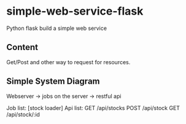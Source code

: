 # simple-web-service-flask
Python flask build a simple web service

## Content
Get/Post and other way to request for resources.

## Simple System Diagram
Webserver -> jobs on the server -> restful api

Job list: [stock loader]
Api list: GET /api/stocks
          POST /api/stock
          GET /api/stock/:id
